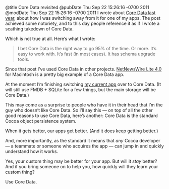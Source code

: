@title Core Data revisited
@pubDate Thu Sep 22 15:26:16 -0700 2011
@modDate Thu Sep 22 15:26:16 -0700 2011
I wrote about <a href="http://inessential.com/2010/02/26/on_switching_away_from_core_data">Core Data last year</a>, about how I was switching away from it for one of my apps. The post achieved some notoriety, and to this day people reference it as if I wrote a scathing takedown of Core Data.

Which is not true at all. Here’s what I wrote:

>I bet Core Data is the right way to go 95% of the time. Or more. It’s easy to work with. It’s fast (in most cases). It has schema upgrade tools.

Since that post I’ve used Core Data in other projects. <a href="http://itunes.apple.com/us/app/netnewswire-lite/id418666663?mt=12">NetNewsWire Lite 4.0</a> for Macintosh is a pretty big example of a Core Data app.

At the moment I’m finishing switching <a href="http://glassboard.com/">my current app</a> over to Core Data. (It will still use FMDB + SQLite for a few things, but the main storage will be Core Data.)

This may come as a surprise to people who have it in their head that I’m the guy who doesn’t like Core Data. So I’ll say this — on top of all the other good reasons to use Core Data, here’s another: Core Data is the standard Cocoa object persistence system.

When it gets better, our apps get better. (And it does keep getting better.)

And, more importantly, as the standard it means that <em>any</em> Cocoa developer — a teammate or someone who acquires the app — can jump in and quickly understand how it works.

Yes, your custom thing may be better for your app. But will it <em>stay</em> better? And if you bring someone on to help you, how quickly will they learn your custom thing?

Use Core Data.
